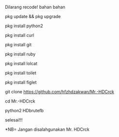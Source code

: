 Dilarang recode!
bahan bahan

pkg update && pkg upgrade

pkg install python2

pkg install curl

pkg install git

pkg install ruby

pkg install lolcat

pkg install toilet

pkg install figlet

git clone https://github.com/hfzhdzakwan/Mr.-HDCrck

cd Mr.-HDCrck

python2 HDbrutefb

selesai!!! 

*NB= Jangan disalahgunakan
Mr. HDCrck
